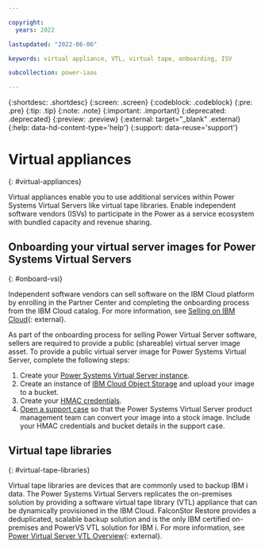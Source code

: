 ```yaml
---

copyright:
  years: 2022

lastupdated: "2022-06-06"

keywords: virtual appliance, VTL, virtual tape, onboarding, ISV

subcollection: power-iaas

---
```


{:shortdesc: .shortdesc}
{:screen: .screen}
{:codeblock: .codeblock}
{:pre: .pre}
{:tip: .tip}
{:note: .note}
{:important: .important}
{:deprecated: .deprecated}
{:preview: .preview}
{:external: target="_blank" .external}
{:help: data-hd-content-type='help'}
{:support: data-reuse='support'}

# Virtual appliances
{: #virtual-appliances}

Virtual appliances enable you to use additional services within Power Systems Virtual Servers like virtual tape libraries. Enable independent software vendors (ISVs) to participate in the Power as a service ecosystem with bundled capacity and revenue sharing. 

## Onboarding your virtual server images for Power Systems Virtual Servers
{: #onboard-vsi}

Independent software vendors can sell software on the IBM Cloud platform by enrolling in the Partner Center and completing the onboarding process from the IBM Cloud catalog. For more information, see [Selling on IBM Cloud](/docs/sell?topic=sell-selling-clouds){: external}.

As part of the onboarding process for selling Power Virtual Server software, sellers are required to provide a public (shareable) virtual server image asset. To provide a public virtual server image for Power Systems Virtual Server, complete the following steps:

1.	Create your [Power Systems Virtual Server instance](/docs/power-iaas?topic=power-iaas-creating-power-virtual-server).
2.	Create an instance of [IBM Cloud Object Storage](/docs/cloud-object-storage?topic=cloud-object-storage-getting-started-cloud-object-storage) and upload your image to a bucket.
3.	Create your [HMAC credentials](/docs/cloud-object-storage?topic=cloud-object-storage-uhc-hmac-credentials-main).
4.	[Open a support case](/docs/power-iaas?topic=power-iaas-getting-help-and-support) so that the Power Systems Virtual Server product management team can convert your image into a stock image. Include your HMAC credentials and bucket details in the support case.

## Virtual tape libraries
{: #virtual-tape-libraries}

Virtual tape libraries are devices that are commonly used to backup IBM i data. The Power Systems Virtual Servers replicates the on-premises solution by providing a software virtual tape library (VTL) appliance that can be dynamically provisioned in the IBM Cloud. FalconStor Restore provides a deduplicated, scalable backup solution and is the only IBM certified on-premises and PowerVS VTL solution for IBM i. For more information, see [Power Virtual Server VTL Overview](https://cloud.ibm.com/media/docs/downloads/power-iaas/PowerVS_VTL_Overview.pdf){: external}.